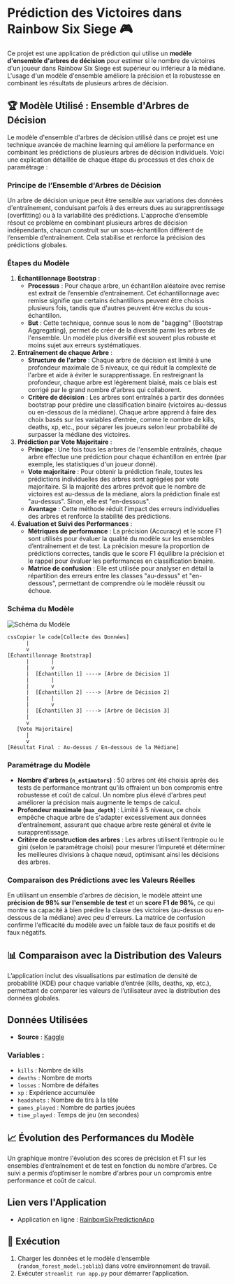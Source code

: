# Prédiction des Victoires dans Rainbow Six Siege 🎮

Ce projet est une application de prédiction qui utilise un **modèle d'ensemble d'arbres de décision** pour estimer si le nombre de victoires d'un joueur dans Rainbow Six Siege est supérieur ou inférieur à la médiane. L'usage d'un modèle d'ensemble améliore la précision et la robustesse en combinant les résultats de plusieurs arbres de décision.

## 🏆 Modèle Utilisé : Ensemble d'Arbres de Décision

Le modèle d'ensemble d'arbres de décision utilisé dans ce projet est une technique avancée de machine learning qui améliore la performance en combinant les prédictions de plusieurs arbres de décision individuels. Voici une explication détaillée de chaque étape du processus et des choix de paramétrage :

### Principe de l’Ensemble d'Arbres de Décision

Un arbre de décision unique peut être sensible aux variations des données d'entraînement, conduisant parfois à des erreurs dues au surapprentissage (overfitting) ou à la variabilité des prédictions. L'approche d’ensemble résout ce problème en combinant plusieurs arbres de décision indépendants, chacun construit sur un sous-échantillon différent de l’ensemble d’entraînement. Cela stabilise et renforce la précision des prédictions globales.

### Étapes du Modèle

1. **Échantillonnage Bootstrap** :
   - **Processus** : Pour chaque arbre, un échantillon aléatoire avec remise est extrait de l’ensemble d’entraînement. Cet échantillonnage avec remise signifie que certains échantillons peuvent être choisis plusieurs fois, tandis que d'autres peuvent être exclus du sous-échantillon.
   - **But** : Cette technique, connue sous le nom de "bagging" (Bootstrap Aggregating), permet de créer de la diversité parmi les arbres de l'ensemble. Un modèle plus diversifié est souvent plus robuste et moins sujet aux erreurs systématiques.
2. **Entraînement de chaque Arbre** :
   - **Structure de l'arbre** : Chaque arbre de décision est limité à une profondeur maximale de 5 niveaux, ce qui réduit la complexité de l'arbre et aide à éviter le surapprentissage. En restreignant la profondeur, chaque arbre est légèrement biaisé, mais ce biais est corrigé par le grand nombre d'arbres qui collaborent.
   - **Critère de décision** : Les arbres sont entraînés à partir des données bootstrap pour prédire une classification binaire (victoires au-dessus ou en-dessous de la médiane). Chaque arbre apprend à faire des choix basés sur les variables d’entrée, comme le nombre de kills, deaths, xp, etc., pour séparer les joueurs selon leur probabilité de surpasser la médiane des victoires.
3. **Prédiction par Vote Majoritaire** :
   - **Principe** : Une fois tous les arbres de l'ensemble entraînés, chaque arbre effectue une prédiction pour chaque échantillon en entrée (par exemple, les statistiques d'un joueur donné).
   - **Vote majoritaire** : Pour obtenir la prédiction finale, toutes les prédictions individuelles des arbres sont agrégées par vote majoritaire. Si la majorité des arbres prévoit que le nombre de victoires est au-dessus de la médiane, alors la prédiction finale est "au-dessus". Sinon, elle est "en-dessous".
   - **Avantage** : Cette méthode réduit l’impact des erreurs individuelles des arbres et renforce la stabilité des prédictions.
4. **Évaluation et Suivi des Performances** :
   - **Métriques de performance** : La précision (Accuracy) et le score F1 sont utilisés pour évaluer la qualité du modèle sur les ensembles d’entraînement et de test. La précision mesure la proportion de prédictions correctes, tandis que le score F1 équilibre la précision et le rappel pour évaluer les performances en classification binaire.
   - **Matrice de confusion** : Elle est utilisée pour analyser en détail la répartition des erreurs entre les classes "au-dessus" et "en-dessous", permettant de comprendre où le modèle réussit ou échoue.

### Schéma du Modèle



![Schéma du Modèle](https://kobia.fr/wp-content/uploads/2022/01/definition-bagging.png)



```
cssCopier le code[Collecte des Données]
      |
      v
[Échantillonnage Bootstrap]
      |       |
      |       v
      |  [Échantillon 1] ----> [Arbre de Décision 1]
      |       |
      |       v
      |  [Échantillon 2] ----> [Arbre de Décision 2]
      |       |
      |       v
      |  [Échantillon 3] ----> [Arbre de Décision 3]
      |
      v
   [Vote Majoritaire]
      |
      v
[Résultat Final : Au-dessus / En-dessous de la Médiane]
```

### Paramétrage du Modèle

- **Nombre d'arbres (`n_estimators`)** : 50 arbres ont été choisis après des tests de performance montrant qu’ils offraient un bon compromis entre robustesse et coût de calcul. Un nombre plus élevé d'arbres peut améliorer la précision mais augmente le temps de calcul.
- **Profondeur maximale (`max_depth`)** : Limité à 5 niveaux, ce choix empêche chaque arbre de s'adapter excessivement aux données d’entraînement, assurant que chaque arbre reste général et évite le surapprentissage.
- **Critère de construction des arbres** : Les arbres utilisent l’entropie ou le gini (selon le paramétrage choisi) pour mesurer l’impureté et déterminer les meilleures divisions à chaque nœud, optimisant ainsi les décisions des arbres.

### Comparaison des Prédictions avec les Valeurs Réelles

En utilisant un ensemble d'arbres de décision, le modèle atteint une **précision de 98% sur l'ensemble de test** et un **score F1 de 98%**, ce qui montre sa capacité à bien prédire la classe des victoires (au-dessus ou en-dessous de la médiane) avec peu d'erreurs. La matrice de confusion confirme l'efficacité du modèle avec un faible taux de faux positifs et de faux négatifs.

## 📊 Comparaison avec la Distribution des Valeurs

L’application inclut des visualisations par estimation de densité de probabilité (KDE) pour chaque variable d’entrée (kills, deaths, xp, etc.), permettant de comparer les valeurs de l’utilisateur avec la distribution des données globales.

## Données Utilisées

- **Source** : [Kaggle](https://www.kaggle.com/datasets/fahadalqahtani/tom-clancys-rainbow-six-siege)

### Variables :

- `kills` : Nombre de kills
- `deaths` : Nombre de morts
- `losses` : Nombre de défaites
- `xp` : Expérience accumulée
- `headshots` : Nombre de tirs à la tête
- `games_played` : Nombre de parties jouées
- `time_played` : Temps de jeu (en secondes)

## 📈 Évolution des Performances du Modèle

Un graphique montre l'évolution des scores de précision et F1 sur les ensembles d’entraînement et de test en fonction du nombre d'arbres. Ce suivi a permis d’optimiser le nombre d'arbres pour un compromis entre performance et coût de calcul.

## Lien vers l'Application

- Application en ligne : [RainbowSixPredictionApp](http://192.168.11.46:8501)

## 🚀 Exécution

1. Charger les données et le modèle d’ensemble (`random_forest_model.joblib`) dans votre environnement de travail.
2. Exécuter `streamlit run app.py` pour démarrer l’application.